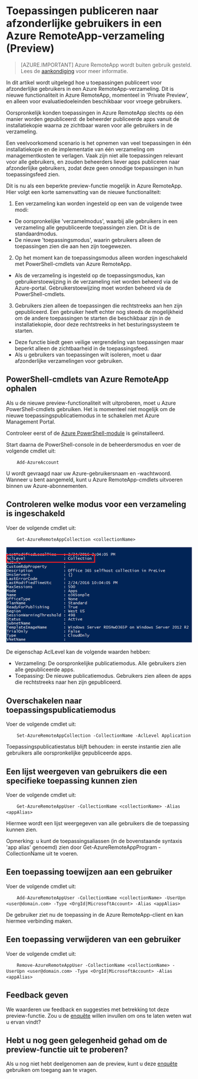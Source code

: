 <properties
   pageTitle="Toepassingen publiceren naar afzonderlijke gebruikers in een Azure RemoteApp-verzameling (Preview) | Microsoft Azure"
   description="Lees hoe u in Azure RemoteApp apps naar afzonderlijke gebruikers kunt publiceren, in plaats van afhankelijk van groepen."
   services="remoteapp-preview"
   documentationCenter=""
   authors="piotrci"
   manager="mbaldwin"
   editor=""/>

<tags
   ms.service="remoteapp"
   ms.devlang="na"
   ms.topic="hero-article"
   ms.tgt_pltfrm="na"
   ms.workload="compute"
   ms.date="08/15/2016"
   ms.author="piotrci"/>

# Toepassingen publiceren naar afzonderlijke gebruikers in een Azure RemoteApp-verzameling (Preview)

> [AZURE.IMPORTANT]
> Azure RemoteApp wordt buiten gebruik gesteld. Lees de [aankondiging](https://go.microsoft.com/fwlink/?linkid=821148) voor meer informatie.

In dit artikel wordt uitgelegd hoe u toepassingen publiceert voor afzonderlijke gebruikers in een Azure RemoteApp-verzameling. Dit is nieuwe functionaliteit in Azure RemoteApp, momenteel in 'Private Preview', en alleen voor evaluatiedoeleinden beschikbaar voor vroege gebruikers.

Oorspronkelijk konden toepassingen in Azure RemoteApp slechts op één manier worden gepubliceerd: de beheerder publiceerde apps vanuit de installatiekopie waarna ze zichtbaar waren voor alle gebruikers in de verzameling.

Een veelvoorkomend scenario is het opnemen van veel toepassingen in één installatiekopie en de implementatie van één verzameling om managementkosten te verlagen. Vaak zijn niet alle toepassingen relevant voor alle gebruikers, en zouden beheerders liever apps publiceren naar afzonderlijke gebruikers, zodat deze geen onnodige toepassingen in hun toepassingsfeed zien.

Dit is nu als een beperkte preview-functie mogelijk in Azure RemoteApp. Hier volgt een korte samenvatting van de nieuwe functionaliteit:

1. Een verzameling kan worden ingesteld op een van de volgende twee modi:
 
  - De oorspronkelijke 'verzamelmodus', waarbij alle gebruikers in een verzameling alle gepubliceerde toepassingen zien. Dit is de standaardmodus.
  - De nieuwe 'toepassingsmodus', waarin gebruikers alleen de toepassingen zien die aan hen zijn toegewezen.

2. Op het moment kan de toepassingsmodus alleen worden ingeschakeld met PowerShell-cmdlets van Azure RemoteApp.

  - Als de verzameling is ingesteld op de toepassingsmodus, kan gebruikerstoewijzing in de verzameling niet worden beheerd via de Azure-portal. Gebruikerstoewijzing moet worden beheerd via de PowerShell-cmdlets.

3. Gebruikers zien alleen de toepassingen die rechtstreeks aan hen zijn gepubliceerd. Een gebruiker heeft echter nog steeds de mogelijkheid om de andere toepassingen te starten die beschikbaar zijn in de installatiekopie, door deze rechtstreeks in het besturingssysteem te starten.
  - Deze functie biedt geen veilige vergrendeling van toepassingen maar beperkt alleen de zichtbaarheid in de toepassingsfeed.
  - Als u gebruikers van toepassingen wilt isoleren, moet u daar afzonderlijke verzamelingen voor gebruiken.

## PowerShell-cmdlets van Azure RemoteApp ophalen

Als u de nieuwe preview-functionaliteit wilt uitproberen, moet u Azure PowerShell-cmdlets gebruiken. Het is momenteel niet mogelijk om de nieuwe toepassingspublicatiemodus in te schakelen met Azure Management Portal.

Controleer eerst of de [Azure PowerShell-module](../powershell-install-configure.md) is geïnstalleerd.

Start daarna de PowerShell-console in de beheerdersmodus en voer de volgende cmdlet uit:

        Add-AzureAccount

U wordt gevraagd naar uw Azure-gebruikersnaam en -wachtwoord. Wanneer u bent aangemeld, kunt u Azure RemoteApp-cmdlets uitvoeren binnen uw Azure-abonnementen.

## Controleren welke modus voor een verzameling is ingeschakeld

Voer de volgende cmdlet uit:

        Get-AzureRemoteAppCollection <collectionName>

![De verzamelmodus controleren](./media/remoteapp-perapp/araacllelvel.png)

De eigenschap AclLevel kan de volgende waarden hebben:

- Verzameling: De oorspronkelijke publicatiemodus. Alle gebruikers zien alle gepubliceerde apps.
- Toepassing: De nieuwe publicatiemodus. Gebruikers zien alleen de apps die rechtstreeks naar hen zijn gepubliceerd.

## Overschakelen naar toepassingspublicatiemodus

Voer de volgende cmdlet uit:

        Set-AzureRemoteAppCollection -CollectionName -AclLevel Application

Toepassingspublicatiestatus blijft behouden: in eerste instantie zien alle gebruikers alle oorspronkelijke gepubliceerde apps.

## Een lijst weergeven van gebruikers die een specifieke toepassing kunnen zien

Voer de volgende cmdlet uit:

        Get-AzureRemoteAppUser -CollectionName <collectionName> -Alias <appAlias>

Hiermee wordt een lijst weergegeven van alle gebruikers die de toepassing kunnen zien.

Opmerking: u kunt de toepassingsaliassen (in de bovenstaande syntaxis 'app alias' genoemd) zien door Get-AzureRemoteAppProgram - CollectionName <collectionName> uit te voeren.

## Een toepassing toewijzen aan een gebruiker

Voer de volgende cmdlet uit:

        Add-AzureRemoteAppUser -CollectionName <collectionName> -UserUpn <user@domain.com> -Type <OrgId|MicrosoftAccount> -Alias <appAlias>

De gebruiker ziet nu de toepassing in de Azure RemoteApp-client en kan hiermee verbinding maken.

## Een toepassing verwijderen van een gebruiker

Voer de volgende cmdlet uit:

        Remove-AzureRemoteAppUser -CollectionName <collectionName> -UserUpn <user@domain.com> -Type <OrgId|MicrosoftAccount> -Alias <appAlias>

## Feedback geven
We waarderen uw feedback en suggesties met betrekking tot deze preview-functie. Zou u de [enquête](http://www.instant.ly/s/FDdrb) willen invullen om ons te laten weten wat u ervan vindt?

## Hebt u nog geen gelegenheid gehad om de preview-functie uit te proberen?
Als u nog niet hebt deelgenomen aan de preview, kunt u deze [enquête](http://www.instant.ly/s/AY83p) gebruiken om toegang aan te vragen.



<!--HONumber=ago16_HO4-->


